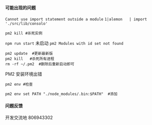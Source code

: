 #### 可能出现的问题

`Cannot use import statement outside a module`
`1|alemon   | import './src/lib/consolo'`

```
pm2 kill #杀死实例
```

`npm run start` 未启动
`pm2 Modules with id set not found`

```
pm2 update  #更新最新版
pm2 kill   #杀死所有进程
rm -rf ~/.pm2  #删除后重新启动即可
```

PM2 安装环境出错

```
pm2 env #检查
```

```
pm2 env set PATH "./node_modules/.bin:$PATH"  #添加
```

#### 问题反馈

开发交流地 806943302
